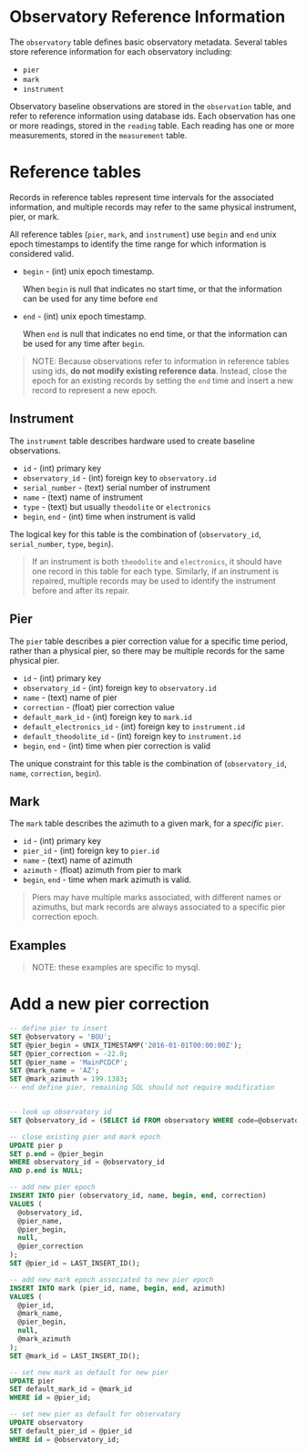 Observatory Reference Information
=================================

The `observatory` table defines basic observatory metadata.
Several tables store reference information for each observatory including:
- `pier`
- `mark`
- `instrument`

Observatory baseline observations are stored in the `observation` table,
and refer to reference information using database ids.  Each observation has
one or more readings, stored in the `reading` table.  Each reading has one or
more measurements, stored in the `measurement` table.


# Reference tables

Records in reference tables represent time intervals for the associated
information, and multiple records may refer to the same physical instrument,
pier, or mark.

All reference tables (`pier`, `mark`, and `instrument`) use
`begin` and `end` unix epoch timestamps to identify the time range for which
information is considered valid.

- `begin` - (int) unix epoch timestamp.

  When `begin` is null that indicates no start time,
  or that the information can be used for any time before `end`

- `end` - (int) unix epoch timestamp.

  When `end` is null that indicates no end time,
  or that the information can be used for any time after `begin`.

> NOTE: Because observations refer to information in reference tables using ids,
> **do not modify existing reference data**.
> Instead, close the epoch for an existing records by setting the `end` time
> and insert a new record to represent a new epoch.


## Instrument

The `instrument` table describes hardware used to create baseline observations.
- `id` - (int) primary key
- `observatory_id` - (int) foreign key to `observatory.id`
- `serial_number` - (text) serial number of instrument
- `name` - (text) name of instrument
- `type` - (text) but usually `theodolite` or `electronics`
- `begin`, `end` - (int) time when instrument is valid

The logical key for this table is the combination of
  (`observatory_id`, `serial_number`, `type`, `begin`).

> If an instrument is both `theodolite` and `electronics`,
> it should have one record in this table for each type.
> Similarly, if an instrument is repaired, multiple records may be used to
> identify the instrument before and after its repair.

## Pier

The `pier` table describes a pier correction value for a specific time period,
rather than a physical pier, so there may be multiple records for the same
physical pier.
- `id` - (int) primary key
- `observatory_id` - (int) foreign key to `observatory.id`
- `name` - (text) name of pier
- `correction` - (float) pier correction value
- `default_mark_id` - (int) foreign key to `mark.id`
- `default_electronics_id` - (int) foreign key to `instrument.id`
- `default_theodolite_id` - (int) foreign key to `instrument.id`
- `begin`, `end` - (int) time when pier correction is valid

The unique constraint for this table is the combination of
  (`observatory_id`, `name`, `correction`, `begin`).

## Mark

The `mark` table describes the azimuth to a given mark, for a *specific* `pier`.

- `id` - (int) primary key
- `pier_id` - (int) foreign key to `pier.id`
- `name` - (text) name of azimuth
- `azimuth` - (float) azimuth from pier to mark
- `begin`, `end` - time when mark azimuth is valid.

> Piers may have multiple marks associated, with different names or azimuths,
> but mark records are always associated to a specific pier correction epoch.


## Examples

> NOTE: these examples are specific to mysql.

# Add a new pier correction

```sql
-- define pier to insert
SET @observatory = 'BOU';
SET @pier_begin = UNIX_TIMESTAMP('2016-01-01T00:00:00Z');
SET @pier_correction = -22.0;
SET @pier_name = 'MainPCDCP';
SET @mark_name = 'AZ';
SET @mark_azimuth = 199.1383;
-- end define pier, remaining SQL should not require modification


-- look up observatory id
SET @observatory_id = (SELECT id FROM observatory WHERE code=@observatory);

-- close existing pier and mark epoch
UPDATE pier p
SET p.end = @pier_begin
WHERE observatory_id = @observatory_id
AND p.end is NULL;

-- add new pier epoch
INSERT INTO pier (observatory_id, name, begin, end, correction)
VALUES (
  @observatory_id,
  @pier_name,
  @pier_begin,
  null,
  @pier_correction
);
SET @pier_id = LAST_INSERT_ID();

-- add new mark epoch associated to new pier epoch
INSERT INTO mark (pier_id, name, begin, end, azimuth)
VALUES (
  @pier_id,
  @mark_name,
  @pier_begin,
  null,
  @mark_azimuth
);
SET @mark_id = LAST_INSERT_ID();

-- set new mark as default for new pier
UPDATE pier
SET default_mark_id = @mark_id
WHERE id = @pier_id;

-- set new pier as default for observatory
UPDATE observatory
SET default_pier_id = @pier_id
WHERE id = @observatory_id;
```
